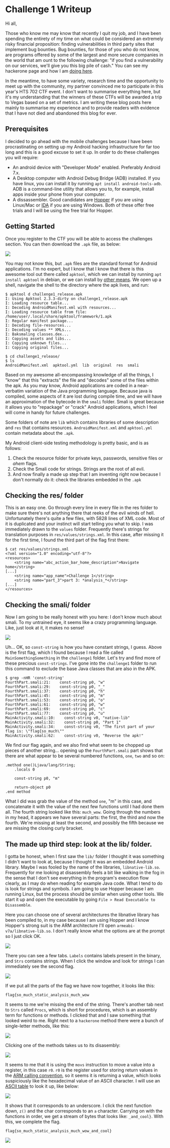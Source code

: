 # Challenge 1 Writeup

Hi all,

Those who know me may know that recently I quit my job, and I have been spending the entirety of my time on what could be considered an extremely risky financial proposition: finding vulnerabilities in third party sites that implement bug bounties. Bug bounties, for those of you who do not know, are programs offered by some of the largest and more secure companies in the world that am	ount to the following challenge: "if you find a vulnerability on our services, we'll give you this big pile of cash." You can see my hackerone page and how I am [doing here](https://hackerone.com/droope).

In the meantime, to have some variety, research time and the opportunity to meet up with the community, my partner convinced me to participate in this year's HTS 702 CTF event. I don't want to summarise everything here, but it's my understanding that the winners of these CTFs will be awarded a trip to Vegas based on a set of metrics. I am writing these blog posts here mainly to summarise my experience and to provide readers with evidence that I have not died and abandoned this blog for ever.

## Prerequisites 

I decided to go ahead with the mobile challenges because I have been procrastinating on setting up my Android hacking infrastructure for far too long and this is a good excuse to set it up. In order to do these challenges you will require:

* An android device with "Developer Mode" enabled. Preferably Android 7.x.
* A Desktop computer with Android Debug Bridge (ADB) installed. If you have linux, you can install it by running `apt install android-tools-adb`. ADB is a command-line utility that allows you to, for example, install apps inside your phone from your computer.
* A dissassembler. Good candidates are [Hopper](https://www.hopperapp.com/) if you are using Linux/Mac or [IDA](https://www.hex-rays.com/products/ida/support/download.shtml) if you are using Windows. Both of these offer free trials and I will be using the free trial for Hopper.

## Getting Started
Once you register to the CTF you will be able to access the challenges section. You  can then download the `.apk` file, as below:

![](download.png) 

You may not know this, but `.apk` files are the standard format for Android applications. I'm no expert, but I know that I know that there is this awesome tool out there called `apktool`, which we can install by running `apt install apktool` in debian, or we can install by [other means](https://ibotpeaches.github.io/Apktool/install/). We open up a shell, navigate the shell to the directory where the apk lives, and run:

```
$ apktool d challenge1_release.apk 
I: Using Apktool 2.3.3-dirty on challenge1_release.apk
I: Loading resource table...
I: Decoding AndroidManifest.xml with resources...
I: Loading resource table from file: /home/user/.local/share/apktool/framework/1.apk
I: Regular manifest package...
I: Decoding file-resources...
I: Decoding values ** XMLs...
I: Baksmaling classes.dex...
I: Copying assets and libs...
I: Copying unknown files...
I: Copying original files...

$ cd challenge1_release/
$ ls
AndroidManifest.xml  apktool.yml  lib  original  res  smali
```

Based on my awesome all-encompassing knowledge of all the things, I "know" that this "extracts" the file and "decodes" some of the files within the apk. As you may know, Android applications are coded in a near-verbatim variation of the Java programming language. Because java is compiled, some aspects of it are lost during compile time, and we will have an approximation of the bytecode in the `smali` folder. Smali is great because it allows you to "repackage" or "crack" Android applications, which I feel will come in handy for future challenges.

Some folders of note are `lib` which contains libraries of some description and `res` that contains resources. `AndroidManifest.xml` and `apktool.yml` contain metadata about the `.apk`.

My Android client-side testing methodology is pretty basic, and is as follows:

1. Check the resource folder for private keys, passwords, sensitive files or *ahem* flags.
2. Check the Smali code for strings. Strings are the root of all evil.
3. And now finally a made up step that I am inventing right now because I don't normally do it: check the libraries embedded in the `.apk`

## Checking the res/ folder

This is an easy one. Go through every line in every file in the res folder to make sure there's not anything there that reeks of the evil winds of hell.  Unfortunately there's quite a few files, with 5828 lines of XML code. Most of it is duplicated and your instinct will start telling you what to skip. I was immediately drawn to the `values` folder. Frequently there's strings for translation purposes in `res/values/strings.xml`. In this case, after missing it for the first time, I found the third part of the flag first there:

```
$ cat res/values/strings.xml 
<?xml version="1.0" encoding="utf-8"?>
<resources>
    <string name="abc_action_bar_home_description">Navigate home</string>
[...]
    <string name="app_name">Challenge 1</string>
    <string name="part_3">part 3: *analysis_*</string>
[...]
</resources>
```

## Checking the smali/ folder

Now I am going to be really honest with you here: I don't know much about smali. To my untrained eye, it seems like a crazy programming language. Like, just look at it, it makes no sense!

![](/home/user/work/shared/flags/HTS-702-2018-CTF/challenge-1/smali1.png) 

Uh... OK, so `const-string` is how you have constant strings, I guess. Above is the first flag, which I found because I read a file called `MainSomethingSomething` in the `challenge1` folder. Let's try and find more of these precious `const-strings`. I've gone into the `challenge1` folder to run this command to exclude the base Java classes that are also in the APK.

```
$ grep -nHR 'const-string'
FourthPart.smali:21:    const-string p0, "w"
FourthPart.smali:29:    const-string p0, "_"
FourthPart.smali:37:    const-string p0, "h"
FourthPart.smali:45:    const-string p0, "m"
FourthPart.smali:53:    const-string p0, "o"
FourthPart.smali:61:    const-string p0, "w"
FourthPart.smali:69:    const-string p0, "c"
FourthPart.smali:77:    const-string p0, "u"
MainActivity.smali:10:    const-string v0, "native-lib"
MainActivity.smali:32:    const-string p0, "Part 1"
MainActivity.smali:34:    const-string v0, "The first part of your flag is: \"flag{so_much\""
MainActivity.smali:62:    const-string v0, "Reverse the apk!"
```
We find our flag again, and we also find what seem to be chopped up pieces of another string... opening up the `FourthPart.smali` part shows that there are what appear to be several numbered functions, `one`, `two` and so on:

```
.method one()Ljava/lang/String;
    .locals 0

    const-string p0, "m"

    return-object p0
.end method
```
What I did was grab the value of the method `one`, "m" in this case, and concatenate it with the value of the next few functions until I had done them all. The fourth string looked like this: `much_wow`. Going through the numbers in my head, it appears we have several parts: the first, the third and now the fourth. We're missing at least the second, and possibly the fifth because we are missing the closing curly bracket.

## The made up third step: look at the lib/ folder.

I gotta be honest, when I first saw the `lib/` folder I thought it was something I didn't want to look at, because I thought it was an embedded Android library. Maybe I was fooled by the name of the libraries, `libnative-lib.so`.  Frequently for me looking at disassembly feels a bit like walking in the fog in the sense that I don't see everything in the program's execution flow clearly, as I may do when reading for example Java code. What I tend to do is look for strings and symbols. I am going to use Hopper because I am running Linux, but the process should be similar when using other tools. We start it up and open the executable by going `File > Read Executable to Disassemble`.

Here you can choose one of several architectures the libnative library has been compiled to, in my case because I am using Hopper and I know Hopper's strong suit is the ARM architecture I'll open `armeabi-v7a/libnative-lib.so`. I don't really know what the options are at the prompt so I just click OK.

![](hopper1.png) 

There you can see a few tabs. `Labels` contains labels present in the binary, and `Strs` contains strings. When I click the window and look for strings I can immediately see the second flag.

![](hopper2.png) 

If we put all the parts of the flag we have now together, it looks like this:

```
flag{so_much_static_analysis_much_wow
```

It seems to me we're missing the end of the string. There's another tab next to `Strs` called `Procs`, which is short for procedures, which is an assembly term for functions or methods. I clicked that and I saw something that looked weird to me. Right next to a `hackerone` method there were a bunch of single-letter methods, like this:

![](hopper3.png) 

Clicking one of the methods takes us to its disasembly:

![](hopper4.png) 

It seems to me that it is using the `movs` instruction to move a value into a register, in this case `r0`. `r0` is the register used for storing return values in the [ARM calling convention](https://wiki.osdev.org/ARM_Overview#Calling_Convention_Cheat_Sheets), so it seems it is returning a value, which looks suspiciously like the hexadecimal value of an ASCII character. I will use an [ASCII table](https://www.rapidtables.com/code/text/ascii-table.html) to look it up, like below:

![](asciitable.png) 

It shows that it corresponds to an underscore. I click the next function down, `z()` and the char corresponds to an `a` character. Carrying on with the functions in order, we get a stream of bytes that looks like: `_and_cool}`. With this, we complete the flag.

```
flag{so_much_static_analysis_much_wow_and_cool}
```

![](done.png) 
